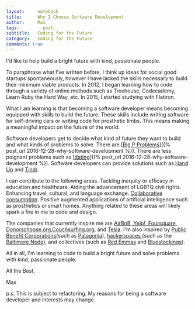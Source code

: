 ```yaml
---
layout:     notebook
title:      Why I Choose Software Development
author:     Max
tags:         post
subtitle:   Coding for the Future
category:   Coding for the Future
comments: true
---
```


I'd like to help build a bright future with kind, passionate people. 

To paraphrase what I've written before, I think up ideas for social good startups spontaneously, however I have lacked the skills necessary to build their minimum viable products. In 2012, I began learning how to code through a variety of online methods such as Treehouse, Codecademy, Learn Ruby the Hard Way, etc. In 2015, I started studying with Flatiron. 

What I am learning is that becoming a software developer means becoming equipped with skills to build the future. These skills include writing software for self-driving cars or writing code for prosthetic limbs. This means making a meaningful impact on the future of the world. 

Software developers get to decide what kind of future they want to build and what kinds of problems to solve. There are [<a href="https://miter.mit.edu/the-unexotic-underclass/">Big P Problems</a>]({% post_url 2016-12-28-why-software-development %}). There are less poignant problems such as [<a href="https://gotinder.com">dating</a>]({% post_url 2016-12-28-why-software-development %}). Software developers can provide solutions such as <a href="https://handup.org/" >Hand Up</a> and <a href="http://www.gotinder.com/">Tindr</a>. 

I can contribute to the following areas. Tackling inequity or efficacy in education and healthcare. Aiding the advancement of LGBTQ civil rights. Enhancing travel, cultural, and language exchange. <a href=" https://www.amazon.com/Whats-Mine-Yours-Collaborative-Consumption/dp/0061963542/ref=sr_1_1?ie=UTF8&qid=1483566841&sr=8-1&keywords=what%27s+mine+is+yours">Collaborative consumption</a>. Positive augmented applications of artificial intelligence such as prosthetics or smart homes. Anything related to these areas will likely spark a fire in me to code and design. 

The companies that currently inspire me are <a href="http://www.airbnb.com/">AirBnB</a>,<a href="http://www.yelp.com/"> Yelp!</a>,<a href="http://www.foursquare.com/"> Foursquare</a>, <a href="http://www.donorschoose.org/">Donorschoose.org</a>,<a href="http://www.couchsurfing.com/">Couchsurfing.org</a>, and <a href="http://www.tesla.com/">Tesla</a>. I'm also inspired by <a href="https://en.wikipedia.org/wiki/Public-benefit_corporation">Public Benefit Corporations</a>(such as <a href="http://www.patagonia.com/">Patagonia</a>), <a href="https://en.wikipedia.org/wiki/Hackerspace">hackerspaces </a>(such as the <a href="http://www.baltimorenode.org/">Baltimore Node</a>), and collectives (such as <a href="http://www.redemmas.org/">Red Emmas</a> and <a href ="http://bluestockings.com/">Bluestockings</a>).  

All in all, I'm learning to code to build a bright future and solve problems with kind, passionate people. 


All the Best,

Max

p.s. This is subject to refactoring. My reasons for being a software developer and interests may change. 